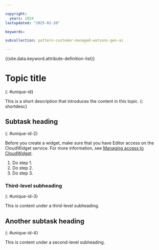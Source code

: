 ```yaml
---

copyright:
  years: 2024
lastupdated: "2025-02-20"

keywords:

subcollection: pattern-customer-managed-watsonx-gen-ai

---
```


{{site.data.keyword.attribute-definition-list}}


# Topic title
{: #unique-id}

This is a short description that introduces the content in this topic.
{: shortdesc}


## Subtask heading
{: #unique-id-2}


Before you create a widget, make sure that you have Editor access on the CloudWidget service. For more information, see [Managing access to CloudWidget](/docs/url).


1. Do step 1.
1. Do step 2.
1. Do step 3.

### Third-level subheading
{: #unique-id-3}

This is content under a third-level subheading.

## Another subtask heading
{: #unique-id-4}

This is content under a second-level subheading.
